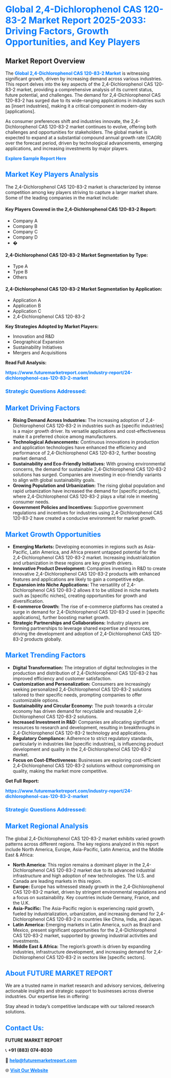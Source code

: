 <h1 style="color: #007BFF;">Global 2,4-Dichlorophenol CAS 120-83-2 Market Report 2025-2033: Driving Factors, Growth Opportunities, and Key Players</h1>

<section id="overview">
<h2>Market Report Overview</h2>
<p>The <a href="https://www.futuremarketreport.com/industry-report/24-dichlorophenol-cas-120-83-2-market" style="color: #007BFF; text-decoration: none;"><strong>Global 2,4-Dichlorophenol CAS 120-83-2 Market</strong></a> is witnessing significant growth, driven by increasing demand across various industries. This report delves into the key aspects of the 2,4-Dichlorophenol CAS 120-83-2 market, providing a comprehensive analysis of its current status, future potential, and challenges. The demand for 2,4-Dichlorophenol CAS 120-83-2 has surged due to its wide-ranging applications in industries such as [insert industries], making it a critical component in modern-day [applications].</p>
<p>As consumer preferences shift and industries innovate, the 2,4-Dichlorophenol CAS 120-83-2 market continues to evolve, offering both challenges and opportunities for stakeholders. The global market is expected to expand at a substantial compound annual growth rate (CAGR) over the forecast period, driven by technological advancements, emerging applications, and increasing investments by major players.</p>
</section>

<section id="overview">
<p><a href="https://www.futuremarketreport.com/request-sample/reportId=113408" style="color: #007BFF; text-decoration: none;"><strong>Explore Sample Report Here</strong></a></p>
</section>

<section id="key-players">
<h2 style="color: #007BFF;">Market Key Players Analysis</h2>
<p>The 2,4-Dichlorophenol CAS 120-83-2 market is characterized by intense competition among key players striving to capture a larger market share. Some of the leading companies in the market include:</p>
<h4>Key Players Covered in the 2,4-Dichlorophenol CAS 120-83-2 Report:</h4>
<ul><li>Company A</li><li>Company B</li><li>Company C</li><li>Company D</li><li>�</li></ul>
<h4>2,4-Dichlorophenol CAS 120-83-2 Market Segmentation by Type:</h4>
<ul><li>Type A</li><li>Type B</li><li>Others</li></ul>

<h4>2,4-Dichlorophenol CAS 120-83-2 Market Segmentation by Application:</h4>
<ul><li>Application A</li><li>Application B</li><li>Application C</li><li>2,4-Dichlorophenol CAS 120-83-2</li></ul>
<p><strong>Key Strategies Adopted by Market Players:</strong></p>
<ul>
<li>Innovation and R&D</li>
<li>Geographical Expansion</li>
<li>Sustainability Initiatives</li>
<li>Mergers and Acquisitions</li>
</ul>
</section>

<section>
<p><strong>Read Full Analysis: </strong></p><a href="https://www.futuremarketreport.com/industry-report/24-dichlorophenol-cas-120-83-2-market" style="color: #007BFF; text-decoration: none;"><strong>https://www.futuremarketreport.com/industry-report/24-dichlorophenol-cas-120-83-2-market</strong></a>
<h3 style="color: #007BFF;">Strategic Questions Addressed:</h3>
</section>

<section id="driving-factors">
<h2 style="color: #007BFF;">Market Driving Factors</h2>
<ul>
<li><strong>Rising Demand Across Industries:</strong> The increasing adoption of 2,4-Dichlorophenol CAS 120-83-2 in industries such as [specific industries] is a major growth driver. Its versatile applications and cost-effectiveness make it a preferred choice among manufacturers.</li>
<li><strong>Technological Advancements:</strong> Continuous innovations in production and application technologies have enhanced the efficiency and performance of 2,4-Dichlorophenol CAS 120-83-2, further boosting market demand.</li>
<li><strong>Sustainability and Eco-Friendly Initiatives:</strong> With growing environmental concerns, the demand for sustainable 2,4-Dichlorophenol CAS 120-83-2 solutions has surged. Companies are investing in eco-friendly variants to align with global sustainability goals.</li>
<li><strong>Growing Population and Urbanization:</strong> The rising global population and rapid urbanization have increased the demand for [specific products], where 2,4-Dichlorophenol CAS 120-83-2 plays a vital role in meeting consumer needs.</li>
<li><strong>Government Policies and Incentives:</strong> Supportive government regulations and incentives for industries using 2,4-Dichlorophenol CAS 120-83-2 have created a conducive environment for market growth.</li>
</ul>
</section>

<section id="growth-opportunities">
<h2 style="color: #007BFF;">Market Growth Opportunities</h2>
<ul>
<li><strong>Emerging Markets:</strong> Developing economies in regions such as Asia-Pacific, Latin America, and Africa present untapped potential for the 2,4-Dichlorophenol CAS 120-83-2 market. Increasing industrialization and urbanization in these regions are key growth drivers.</li>
<li><strong>Innovative Product Development:</strong> Companies investing in R&D to create innovative 2,4-Dichlorophenol CAS 120-83-2 products with enhanced features and applications are likely to gain a competitive edge.</li>
<li><strong>Expansion into Niche Applications:</strong> The versatility of 2,4-Dichlorophenol CAS 120-83-2 allows it to be utilized in niche markets such as [specific niches], creating opportunities for growth and diversification.</li>
<li><strong>E-commerce Growth:</strong> The rise of e-commerce platforms has created a surge in demand for 2,4-Dichlorophenol CAS 120-83-2 used in [specific applications], further boosting market growth.</li>
<li><strong>Strategic Partnerships and Collaborations:</strong> Industry players are forming partnerships to leverage shared expertise and resources, driving the development and adoption of 2,4-Dichlorophenol CAS 120-83-2 products globally.</li>
</ul>
</section>

<section id="trending-factors">
<h2 style="color: #007BFF;">Market Trending Factors</h2>
<ul>
<li><strong>Digital Transformation:</strong> The integration of digital technologies in the production and distribution of 2,4-Dichlorophenol CAS 120-83-2 has improved efficiency and customer satisfaction.</li>
<li><strong>Customization and Personalization:</strong> Consumers are increasingly seeking personalized 2,4-Dichlorophenol CAS 120-83-2 solutions tailored to their specific needs, prompting companies to offer customizable options.</li>
<li><strong>Sustainability and Circular Economy:</strong> The push towards a circular economy has driven demand for recyclable and reusable 2,4-Dichlorophenol CAS 120-83-2 solutions.</li>
<li><strong>Increased Investment in R&D:</strong> Companies are allocating significant resources to research and development, resulting in breakthroughs in 2,4-Dichlorophenol CAS 120-83-2 technology and applications.</li>
<li><strong>Regulatory Compliance:</strong> Adherence to strict regulatory standards, particularly in industries like [specific industries], is influencing product development and quality in the 2,4-Dichlorophenol CAS 120-83-2 market.</li>
<li><strong>Focus on Cost-Effectiveness:</strong> Businesses are exploring cost-efficient 2,4-Dichlorophenol CAS 120-83-2 solutions without compromising on quality, making the market more competitive.</li>
</ul>
</section>

<section>
<p><strong>Get Full Report: </strong></p><a href="https://www.futuremarketreport.com/industry-report/24-dichlorophenol-cas-120-83-2-market" style="color: #007BFF; text-decoration: none;"><strong>https://www.futuremarketreport.com/industry-report/24-dichlorophenol-cas-120-83-2-market</strong></a>
<h3 style="color: #007BFF;">Strategic Questions Addressed:</h3>
</section>


<section id="regional-analysis">
<h2 style="color: #007BFF;">Market Regional Analysis</h2>
<p>The global 2,4-Dichlorophenol CAS 120-83-2 market exhibits varied growth patterns across different regions. The key regions analyzed in this report include North America, Europe, Asia-Pacific, Latin America, and the Middle East & Africa:</p>
<ul>
<li><strong>North America:</strong> This region remains a dominant player in the 2,4-Dichlorophenol CAS 120-83-2 market due to its advanced industrial infrastructure and high adoption of new technologies. The U.S. and Canada are leading markets in this region.</li>
<li><strong>Europe:</strong> Europe has witnessed steady growth in the 2,4-Dichlorophenol CAS 120-83-2 market, driven by stringent environmental regulations and a focus on sustainability. Key countries include Germany, France, and the U.K.</li>
<li><strong>Asia-Pacific:</strong> The Asia-Pacific region is experiencing rapid growth, fueled by industrialization, urbanization, and increasing demand for 2,4-Dichlorophenol CAS 120-83-2 in countries like China, India, and Japan.</li>
<li><strong>Latin America:</strong> Emerging markets in Latin America, such as Brazil and Mexico, present significant opportunities for the 2,4-Dichlorophenol CAS 120-83-2 market, supported by growing industrial activities and investments.</li>
<li><strong>Middle East & Africa:</strong> The region’s growth is driven by expanding industries, infrastructure development, and increasing demand for 2,4-Dichlorophenol CAS 120-83-2 in sectors like [specific sectors].</li>
</ul>
</section>

<footer>
<h2 style="color: #007BFF;">About FUTURE MARKET REPORT</h2>
<p>We are a trusted name in market research and advisory services, delivering actionable insights and strategic support to businesses across diverse industries. Our expertise lies in offering:</p>

<p>Stay ahead in today’s competitive landscape with our tailored research solutions.</p>

<h2 style="color: #007BFF;">Contact Us:</h2>
<p><strong>FUTURE MARKET REPORT</strong></p>
<p>📞 <strong>+91 (883) 074-8030</strong></p>
<p>📧 <strong><a href="mailto:help@futuremarketreport.com" style="color: #007BFF;">help@futuremarketreport.com</a></strong></p>
<p>🌐 <strong><a href="https://www.futuremarketreport.com/" style="color: #007BFF;">Visit Our Website</a></strong></p>
</footer>